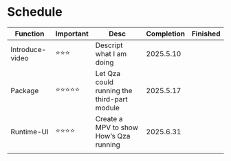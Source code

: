 # Schedule



| Function        | Important | Desc                                          | Completion | Finished |
| --------------- | --------- | --------------------------------------------- | ---------- | -------- |
| Introduce-video | ⭐⭐⭐       | Descript what  I am doing                     | 2025.5.10  |          |
| Package         | ⭐⭐⭐⭐⭐     | Let Qza could running the third-part module | 2025.5.17  |          |
| Runtime-UI      | ⭐⭐⭐⭐      | Create a MPV to show How‘s Qza running      | 2025.6.31  |          |
|                 |           |                                               |            |          |

